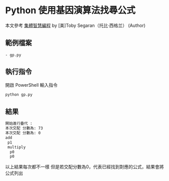 # Python 使用基因演算法找尋公式

本文參考 [集體智慧編程](https://www.amazon.com/%E9%9B%86%E4%BD%93%E6%99%BA%E6%85%A7%E7%BC%96%E7%A8%8B-%E7%BE%8E-Toby-Segaran%EF%BC%88%E6%89%98%E6%AF%94%C2%B7%E8%A5%BF%E6%A0%BC%E5%85%B0%EF%BC%89/dp/B01EP9444Y) by [美]Toby Segaran（托比·西格兰） (Author)

## 範例檔案

    - gp.py

## 執行指令

開啟 PowerShell 輸入指令

```sh
python gp.py
```

## 結果

```sh
開始進行疊代 :
本次交配 分數為: 73
本次交配 分數為: 0
add
 p1
 multiply
  p0
  p0
```
以上結果每次都不一樣 但是若交配分數為0，代表已經找到對應的公式，結果會將公式列出
